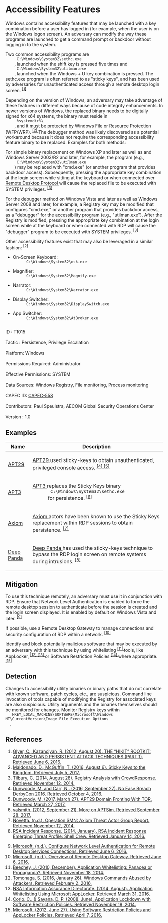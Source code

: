 <div class="container-fluid">
 <h1>
  Accessibility Features
 </h1>
 <div class="row">
  <div class="col-md-8 description-body">
   <p>
    Windows contains accessibility features that may be launched with a key combination before a user has logged in (for example, when the user is on the Windows logon screen). An adversary can modify the way these programs are launched to get a command prompt or backdoor without logging in to the system.
   </p>
   <p>
    Two common accessibility programs are
    <code>
     C:\Windows\System32\sethc.exe
    </code>
    , launched when the shift key is pressed five times and
    <code>
     C:\Windows\System32\utilman.exe
    </code>
    , launched when the Windows + U key combination is pressed. The sethc.exe program is often referred to as "sticky keys", and has been used by adversaries for unauthenticated access through a remote desktop login screen.
    <span class="scite-citeref-number" data-reference="FireEye Hikit Rootkit" id="scite-ref-1-a">
     <sup>
      <a aria-describedby="qtip-0" data-hasqtip="0" href="https://www.fireeye.com/blog/threat-research/2012/08/hikit-rootkit-advanced-persistent-attack-techniques-part-1.html" target="_blank">
       [1]
      </a>
     </sup>
    </span>
   </p>
   <p>
    Depending on the version of Windows, an adversary may take advantage of these features in different ways because of code integrity enhancements. In newer versions of Windows, the replaced binary needs to be digitally signed for x64 systems, the binary must reside in
    <code>
     %systemdir%\
    </code>
    , and it must be protected by Windows File or Resource Protection (WFP/WRP).
    <span class="scite-citeref-number" data-reference="DEFCON2016 Sticky Keys" id="scite-ref-2-a">
     <sup>
      <a aria-describedby="qtip-1" data-hasqtip="1" href="https://www.slideshare.net/DennisMaldonado5/sticky-keys-to-the-kingdom" target="_blank">
       [2]
      </a>
     </sup>
    </span>
    The debugger method was likely discovered as a potential workaround because it does not require the corresponding accessibility feature binary to be replaced. Examples for both methods:
   </p>
   <p>
    For simple binary replacement on Windows XP and later as well as and Windows Server 2003/R2 and later, for example, the program (e.g.,
    <code>
     C:\Windows\System32\utilman.exe
    </code>
    ) may be replaced with "cmd.exe" (or another program that provides backdoor access). Subsequently, pressing the appropriate key combination at the login screen while sitting at the keyboard or when connected over
    <a href="https://attack.mitre.org/techniques/T1076">
     Remote Desktop Protocol
    </a>
    will cause the replaced file to be executed with SYSTEM privileges.
    <span class="scite-citeref-number" data-reference="Tilbury 2014" id="scite-ref-3-a">
     <sup>
      <a aria-describedby="qtip-2" data-hasqtip="2" href="http://blog.crowdstrike.com/registry-analysis-with-crowdresponse/" target="_blank">
       [3]
      </a>
     </sup>
    </span>
   </p>
   <p>
    For the debugger method on Windows Vista and later as well as Windows Server 2008 and later, for example, a Registry key may be modified that configures "cmd.exe," or another program that provides backdoor access, as a "debugger" for the accessibility program (e.g., "utilman.exe"). After the Registry is modified, pressing the appropriate key combination at the login screen while at the keyboard or when connected with RDP will cause the "debugger" program to be executed with SYSTEM privileges.
    <span class="scite-citeref-number" data-reference="Tilbury 2014" id="scite-ref-3-a">
     <sup>
      <a aria-describedby="qtip-2" data-hasqtip="2" href="http://blog.crowdstrike.com/registry-analysis-with-crowdresponse/" target="_blank">
       [3]
      </a>
     </sup>
    </span>
   </p>
   <p>
    Other accessibility features exist that may also be leveraged in a similar fashion:
    <span class="scite-citeref-number" data-reference="DEFCON2016 Sticky Keys" id="scite-ref-2-a">
     <sup>
      <a aria-describedby="qtip-1" data-hasqtip="1" href="https://www.slideshare.net/DennisMaldonado5/sticky-keys-to-the-kingdom" target="_blank">
       [2]
      </a>
     </sup>
    </span>
   </p>
   <ul>
    <li>
     On-Screen Keyboard:
     <code>
      C:\Windows\System32\osk.exe
     </code>
    </li>
    <li>
     Magnifier:
     <code>
      C:\Windows\System32\Magnify.exe
     </code>
    </li>
    <li>
     Narrator:
     <code>
      C:\Windows\System32\Narrator.exe
     </code>
    </li>
    <li>
     Display Switcher:
     <code>
      C:\Windows\System32\DisplaySwitch.exe
     </code>
    </li>
    <li>
     App Switcher:
     <code>
      C:\Windows\System32\AtBroker.exe
     </code>
    </li>
   </ul>
  </div>
  <div class="col-md-4">
   <div class="card">
    <div class="card-body">
     <div class="card-data">
      <span class="h5 card-title">
       ID
      </span>
      : T1015
      <br/>
      <br/>
     </div>
     <div class="card-data">
      <span class="h5 card-title">
      </span>
     </div>
     <div class="card-data">
      <span class="h5 card-title">
       Tactic
      </span>
      : Persistence, Privilege Escalation
      <br/>
      <br/>
     </div>
     <div class="card-data">
      <span class="h5 card-title">
       Platform:
      </span>
      Windows
      <br/>
      <br/>
     </div>
     <div class="card-data">
      <span class="h5 card-title">
       Permissions Required:
      </span>
      Administrator
      <br/>
      <br/>
     </div>
     <div class="card-data">
      <span class="h5 card-title">
       Effective Permissions:
      </span>
      SYSTEM
      <br/>
      <br/>
     </div>
     <div class="card-data">
      <span class="h5 card-title">
       Data Sources:
      </span>
      Windows Registry, File monitoring, Process monitoring
      <br/>
      <br/>
     </div>
     <div class="card-data">
      <span class="h5 card-title">
      </span>
     </div>
     <div class="card-data">
      <span class="h5 card-title">
      </span>
     </div>
     <div class="card-data">
      <span class="h5 card-title">
      </span>
     </div>
     <div class="card-data">
      <span class="h5 card-title">
       CAPEC ID:
      </span>
      <a href="https://capec.mitre.org/data/definitions/558.html" target="_blank">
       CAPEC-558
      </a>
      <br/>
      <br/>
     </div>
     <div class="card-data">
      <span class="h5 card-title">
      </span>
     </div>
     <div class="card-data">
      <span class="h5 card-title">
       Contributors:
      </span>
      Paul Speulstra, AECOM Global Security Operations Center
      <br/>
      <br/>
     </div>
     <div class="card-data">
      <span class="h5 card-title">
       Version
      </span>
      : 1.0
     </div>
    </div>
   </div>
  </div>
 </div>
 <h2 class="pt-3" id="examples">
  Examples
 </h2>
 <table class="table table-bordered table-light mt-2">
  <thead>
   <tr>
    <th scope="col">
     Name
    </th>
    <th scope="col">
     Description
    </th>
   </tr>
  </thead>
  <tbody class="bg-white">
   <tr>
    <td>
     <a href="https://attack.mitre.org/groups/G0016">
      APT29
     </a>
    </td>
    <td>
     <p>
      <a href="https://attack.mitre.org/groups/G0016">
       APT29
      </a>
      used sticky-keys to obtain unauthenticated, privileged console access.
      <span class="scite-citeref-number" data-reference="Mandiant No Easy Breach" id="scite-ref-4-a" onclick="scrollToRef('scite-4')">
       <sup>
        <a aria-describedby="qtip-3" data-hasqtip="3" href="http://www.slideshare.net/MatthewDunwoody1/no-easy-breach-derby-con-2016" target="_blank">
         [4]
        </a>
       </sup>
      </span>
      <span class="scite-citeref-number" data-reference="FireEye APT29 Domain Fronting" id="scite-ref-5-a" onclick="scrollToRef('scite-5')">
       <sup>
        <a aria-describedby="qtip-4" data-hasqtip="4" href="https://www.fireeye.com/blog/threat-research/2017/03/apt29_domain_frontin.html" target="_blank">
         [5]
        </a>
       </sup>
      </span>
     </p>
    </td>
   </tr>
   <tr>
    <td>
     <a href="https://attack.mitre.org/groups/G0022">
      APT3
     </a>
    </td>
    <td>
     <p>
      <a href="https://attack.mitre.org/groups/G0022">
       APT3
      </a>
      replaces the Sticky Keys binary
      <code>
       C:\Windows\System32\sethc.exe
      </code>
      for persistence.
      <span class="scite-citeref-number" data-reference="aptsim" id="scite-ref-6-a" onclick="scrollToRef('scite-6')">
       <sup>
        <a aria-describedby="qtip-5" data-hasqtip="5" href="http://carnal0wnage.attackresearch.com/2012/09/more-on-aptsim.html" target="_blank">
         [6]
        </a>
       </sup>
      </span>
     </p>
    </td>
   </tr>
   <tr>
    <td>
     <a href="https://attack.mitre.org/groups/G0001">
      Axiom
     </a>
    </td>
    <td>
     <p>
      <a href="https://attack.mitre.org/groups/G0001">
       Axiom
      </a>
      actors have been known to use the Sticky Keys replacement within RDP sessions to obtain persistence.
      <span class="scite-citeref-number" data-reference="Novetta-Axiom" id="scite-ref-7-a" onclick="scrollToRef('scite-7')">
       <sup>
        <a aria-describedby="qtip-6" data-hasqtip="6" href="http://www.novetta.com/wp-content/uploads/2014/11/Executive_Summary-Final_1.pdf" target="_blank">
         [7]
        </a>
       </sup>
      </span>
     </p>
    </td>
   </tr>
   <tr>
    <td>
     <a href="https://attack.mitre.org/groups/G0009">
      Deep Panda
     </a>
    </td>
    <td>
     <p>
      <a href="https://attack.mitre.org/groups/G0009">
       Deep Panda
      </a>
      has used the sticky-keys technique to bypass the RDP login screen on remote systems during intrusions.
      <span class="scite-citeref-number" data-reference="RSA Shell Crew" id="scite-ref-8-a" onclick="scrollToRef('scite-8')">
       <sup>
        <a aria-describedby="qtip-7" data-hasqtip="7" href="https://www.emc.com/collateral/white-papers/h12756-wp-shell-crew.pdf" target="_blank">
         [8]
        </a>
       </sup>
      </span>
     </p>
    </td>
   </tr>
  </tbody>
 </table>
 <h2 class="pt-3" id="mitigation">
  Mitigation
 </h2>
 <p>
  To use this technique remotely, an adversary must use it in conjunction with RDP. Ensure that Network Level Authentication is enabled to force the remote desktop session to authenticate before the session is created and the login screen displayed. It is enabled by default on Windows Vista and later.
  <span class="scite-citeref-number" data-reference="TechNet RDP NLA" id="scite-ref-9-a">
   <sup>
    <a aria-describedby="qtip-8" data-hasqtip="8" href="https://technet.microsoft.com/en-us/library/cc732713.aspx" target="_blank">
     [9]
    </a>
   </sup>
  </span>
 </p>
 <p>
  If possible, use a Remote Desktop Gateway to manage connections and security configuration of RDP within a network.
  <span class="scite-citeref-number" data-reference="TechNet RDP Gateway" id="scite-ref-10-a">
   <sup>
    <a aria-describedby="qtip-9" data-hasqtip="9" href="https://technet.microsoft.com/en-us/library/cc731150.aspx" target="_blank">
     [10]
    </a>
   </sup>
  </span>
 </p>
 <p>
  Identify and block potentially malicious software that may be executed by an adversary with this technique by using whitelisting
  <span class="scite-citeref-number" data-reference="Beechey 2010" id="scite-ref-11-a">
   <sup>
    <a aria-describedby="qtip-10" data-hasqtip="10" href="http://www.sans.org/reading-room/whitepapers/application/application-whitelisting-panacea-propaganda-33599" target="_blank">
     [11]
    </a>
   </sup>
  </span>
  tools, like AppLocker,
  <span class="scite-citeref-number" data-reference="Windows Commands JPCERT" id="scite-ref-12-a">
   <sup>
    <a aria-describedby="qtip-11" data-hasqtip="11" href="http://blog.jpcert.or.jp/2016/01/windows-commands-abused-by-attackers.html" target="_blank">
     [12]
    </a>
   </sup>
  </span>
  <span class="scite-citeref-number" data-reference="NSA MS AppLocker" id="scite-ref-13-a">
   <sup>
    <a aria-describedby="qtip-12" data-hasqtip="12" href="https://www.iad.gov/iad/library/ia-guidance/tech-briefs/application-whitelisting-using-microsoft-applocker.cfm" target="_blank">
     [13]
    </a>
   </sup>
  </span>
  or Software Restriction Policies
  <span class="scite-citeref-number" data-reference="Corio 2008" id="scite-ref-14-a">
   <sup>
    <a aria-describedby="qtip-13" data-hasqtip="13" href="http://technet.microsoft.com/en-us/magazine/2008.06.srp.aspx" target="_blank">
     [14]
    </a>
   </sup>
  </span>
  where appropriate.
  <span class="scite-citeref-number" data-reference="TechNet Applocker vs SRP" id="scite-ref-15-a">
   <sup>
    <a aria-describedby="qtip-14" data-hasqtip="14" href="https://technet.microsoft.com/en-us/library/ee791851.aspx" target="_blank">
     [15]
    </a>
   </sup>
  </span>
 </p>
 <h2 class="pt-3" id="detection">
  Detection
 </h2>
 <p>
  Changes to accessibility utility binaries or binary paths that do not correlate with known software, patch cycles, etc., are suspicious. Command line invocation of tools capable of modifying the Registry for associated keys are also suspicious. Utility arguments and the binaries themselves should be monitored for changes. Monitor Registry keys within
  <code>
   HKEY_LOCAL_MACHINE\SOFTWARE\Microsoft\Windows NT\CurrentVersion\Image File Execution Options
  </code>
  .
 </p>
 <h2 class="pt-3" id="references">
  References
 </h2>
 <div class="row">
  <div class="col">
   <ol>
    <li>
     <span class="scite-citation" id="scite-1">
      <span class="scite-citation-text">
       <a class="external text" href="https://www.fireeye.com/blog/threat-research/2012/08/hikit-rootkit-advanced-persistent-attack-techniques-part-1.html" name="scite-1" rel="nofollow" target="_blank">
        Glyer, C., Kazanciyan, R. (2012, August 20). THE “HIKIT” ROOTKIT: ADVANCED AND PERSISTENT ATTACK TECHNIQUES (PART 1). Retrieved June 6, 2016.
       </a>
      </span>
     </span>
    </li>
    <li>
     <span class="scite-citation" id="scite-2">
      <span class="scite-citation-text">
       <a class="external text" href="https://www.slideshare.net/DennisMaldonado5/sticky-keys-to-the-kingdom" name="scite-2" rel="nofollow" target="_blank">
        Maldonado, D., McGuffin, T. (2016, August 6). Sticky Keys to the Kingdom. Retrieved July 5, 2017.
       </a>
      </span>
     </span>
    </li>
    <li>
     <span class="scite-citation" id="scite-3">
      <span class="scite-citation-text">
       <a class="external text" href="http://blog.crowdstrike.com/registry-analysis-with-crowdresponse/" name="scite-3" rel="nofollow" target="_blank">
        Tilbury, C. (2014, August 28). Registry Analysis with CrowdResponse. Retrieved November 12, 2014.
       </a>
      </span>
     </span>
    </li>
    <li>
     <span class="scite-citation" id="scite-4">
      <span class="scite-citation-text">
       <a class="external text" href="http://www.slideshare.net/MatthewDunwoody1/no-easy-breach-derby-con-2016" name="scite-4" rel="nofollow" target="_blank">
        Dunwoody, M. and Carr, N.. (2016, September 27). No Easy Breach DerbyCon 2016. Retrieved October 4, 2016.
       </a>
      </span>
     </span>
    </li>
    <li>
     <span class="scite-citation" id="scite-5">
      <span class="scite-citation-text">
       <a class="external text" href="https://www.fireeye.com/blog/threat-research/2017/03/apt29_domain_frontin.html" name="scite-5" rel="nofollow" target="_blank">
        Dunwoody, M. (2017, March 27). APT29 Domain Fronting With TOR. Retrieved March 27, 2017.
       </a>
      </span>
     </span>
    </li>
    <li>
     <span class="scite-citation" id="scite-6">
      <span class="scite-citation-text">
       <a class="external text" href="http://carnal0wnage.attackresearch.com/2012/09/more-on-aptsim.html" name="scite-6" rel="nofollow" target="_blank">
        valsmith. (2012, September 21). More on APTSim. Retrieved September 28, 2017.
       </a>
      </span>
     </span>
    </li>
    <li>
     <span class="scite-citation" id="scite-7">
      <span class="scite-citation-text">
       <a class="external text" href="http://www.novetta.com/wp-content/uploads/2014/11/Executive_Summary-Final_1.pdf" name="scite-7" rel="nofollow" target="_blank">
        Novetta. (n.d.). Operation SMN: Axiom Threat Actor Group Report. Retrieved November 12, 2014.
       </a>
      </span>
     </span>
    </li>
    <li>
     <span class="scite-citation" id="scite-8">
      <span class="scite-citation-text">
       <a class="external text" href="https://www.emc.com/collateral/white-papers/h12756-wp-shell-crew.pdf" name="scite-8" rel="nofollow" target="_blank">
        RSA Incident Response. (2014, January). RSA Incident Response Emerging Threat Profile: Shell Crew. Retrieved January 14, 2016.
       </a>
      </span>
     </span>
    </li>
   </ol>
  </div>
  <div class="col">
   <ol start="9.5">
    <li>
     <span class="scite-citation" id="scite-9">
      <span class="scite-citation-text">
       <a class="external text" href="https://technet.microsoft.com/en-us/library/cc732713.aspx" name="scite-9" rel="nofollow" target="_blank">
        Microsoft. (n.d.). Configure Network Level Authentication for Remote Desktop Services Connections. Retrieved June 6, 2016.
       </a>
      </span>
     </span>
    </li>
    <li>
     <span class="scite-citation" id="scite-10">
      <span class="scite-citation-text">
       <a class="external text" href="https://technet.microsoft.com/en-us/library/cc731150.aspx" name="scite-10" rel="nofollow" target="_blank">
        Microsoft. (n.d.). Overview of Remote Desktop Gateway. Retrieved June 6, 2016.
       </a>
      </span>
     </span>
    </li>
    <li>
     <span class="scite-citation" id="scite-11">
      <span class="scite-citation-text">
       <a class="external text" href="http://www.sans.org/reading-room/whitepapers/application/application-whitelisting-panacea-propaganda-33599" name="scite-11" rel="nofollow" target="_blank">
        Beechey, J. (2010, December). Application Whitelisting: Panacea or Propaganda?. Retrieved November 18, 2014.
       </a>
      </span>
     </span>
    </li>
    <li>
     <span class="scite-citation" id="scite-12">
      <span class="scite-citation-text">
       <a class="external text" href="http://blog.jpcert.or.jp/2016/01/windows-commands-abused-by-attackers.html" name="scite-12" rel="nofollow" target="_blank">
        Tomonaga, S. (2016, January 26). Windows Commands Abused by Attackers. Retrieved February 2, 2016.
       </a>
      </span>
     </span>
    </li>
    <li>
     <span class="scite-citation" id="scite-13">
      <span class="scite-citation-text">
       <a class="external text" href="https://www.iad.gov/iad/library/ia-guidance/tech-briefs/application-whitelisting-using-microsoft-applocker.cfm" name="scite-13" rel="nofollow" target="_blank">
        NSA Information Assurance Directorate. (2014, August). Application Whitelisting Using Microsoft AppLocker. Retrieved March 31, 2016.
       </a>
      </span>
     </span>
    </li>
    <li>
     <span class="scite-citation" id="scite-14">
      <span class="scite-citation-text">
       <a class="external text" href="http://technet.microsoft.com/en-us/magazine/2008.06.srp.aspx" name="scite-14" rel="nofollow" target="_blank">
        Corio, C., &amp; Sayana, D. P. (2008, June). Application Lockdown with Software Restriction Policies. Retrieved November 18, 2014.
       </a>
      </span>
     </span>
    </li>
    <li>
     <span class="scite-citation" id="scite-15">
      <span class="scite-citation-text">
       <a class="external text" href="https://technet.microsoft.com/en-us/library/ee791851.aspx" name="scite-15" rel="nofollow" target="_blank">
        Microsoft. (2012, June 27). Using Software Restriction Policies and AppLocker Policies. Retrieved April 7, 2016.
       </a>
      </span>
     </span>
    </li>
   </ol>
  </div>
 </div>
</div>
